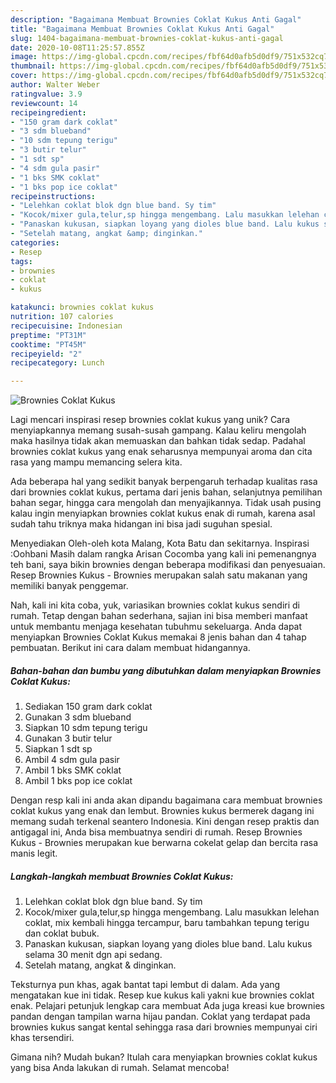 ```yaml
---
description: "Bagaimana Membuat Brownies Coklat Kukus Anti Gagal"
title: "Bagaimana Membuat Brownies Coklat Kukus Anti Gagal"
slug: 1404-bagaimana-membuat-brownies-coklat-kukus-anti-gagal
date: 2020-10-08T11:25:57.855Z
image: https://img-global.cpcdn.com/recipes/fbf64d0afb5d0df9/751x532cq70/brownies-coklat-kukus-foto-resep-utama.jpg
thumbnail: https://img-global.cpcdn.com/recipes/fbf64d0afb5d0df9/751x532cq70/brownies-coklat-kukus-foto-resep-utama.jpg
cover: https://img-global.cpcdn.com/recipes/fbf64d0afb5d0df9/751x532cq70/brownies-coklat-kukus-foto-resep-utama.jpg
author: Walter Weber
ratingvalue: 3.9
reviewcount: 14
recipeingredient:
- "150 gram dark coklat"
- "3 sdm blueband"
- "10 sdm tepung terigu"
- "3 butir telur"
- "1 sdt sp"
- "4 sdm gula pasir"
- "1 bks SMK coklat"
- "1 bks pop ice coklat"
recipeinstructions:
- "Lelehkan coklat blok dgn blue band. Sy tim"
- "Kocok/mixer gula,telur,sp hingga mengembang. Lalu masukkan lelehan coklat, mix kembali hingga tercampur, baru tambahkan tepung terigu dan coklat bubuk."
- "Panaskan kukusan, siapkan loyang yang dioles blue band. Lalu kukus selama 30 menit dgn api sedang."
- "Setelah matang, angkat &amp; dinginkan."
categories:
- Resep
tags:
- brownies
- coklat
- kukus

katakunci: brownies coklat kukus 
nutrition: 107 calories
recipecuisine: Indonesian
preptime: "PT31M"
cooktime: "PT45M"
recipeyield: "2"
recipecategory: Lunch

---
```



![Brownies Coklat Kukus](https://img-global.cpcdn.com/recipes/fbf64d0afb5d0df9/751x532cq70/brownies-coklat-kukus-foto-resep-utama.jpg)

Lagi mencari inspirasi resep brownies coklat kukus yang unik? Cara menyiapkannya memang susah-susah gampang. Kalau keliru mengolah maka hasilnya tidak akan memuaskan dan bahkan tidak sedap. Padahal brownies coklat kukus yang enak seharusnya mempunyai aroma dan cita rasa yang mampu memancing selera kita.

Ada beberapa hal yang sedikit banyak berpengaruh terhadap kualitas rasa dari brownies coklat kukus, pertama dari jenis bahan, selanjutnya pemilihan bahan segar, hingga cara mengolah dan menyajikannya. Tidak usah pusing kalau ingin menyiapkan brownies coklat kukus enak di rumah, karena asal sudah tahu triknya maka hidangan ini bisa jadi suguhan spesial.

Menyediakan Oleh-oleh kota Malang, Kota Batu dan sekitarnya. Inspirasi :Oohbani Masih dalam rangka Arisan Cocomba yang kali ini pemenangnya teh bani, saya bikin brownies dengan beberapa modifikasi dan penyesuaian. Resep Brownies Kukus - Brownies merupakan salah satu makanan yang memiliki banyak penggemar.


Nah, kali ini kita coba, yuk, variasikan brownies coklat kukus sendiri di rumah. Tetap dengan bahan sederhana, sajian ini bisa memberi manfaat untuk membantu menjaga kesehatan tubuhmu sekeluarga. Anda dapat menyiapkan Brownies Coklat Kukus memakai 8 jenis bahan dan 4 tahap pembuatan. Berikut ini cara dalam membuat hidangannya.

<!--inarticleads1-->

##### Bahan-bahan dan bumbu yang dibutuhkan dalam menyiapkan Brownies Coklat Kukus:

1. Sediakan 150 gram dark coklat
1. Gunakan 3 sdm blueband
1. Siapkan 10 sdm tepung terigu
1. Gunakan 3 butir telur
1. Siapkan 1 sdt sp
1. Ambil 4 sdm gula pasir
1. Ambil 1 bks SMK coklat
1. Ambil 1 bks pop ice coklat


Dengan resp kali ini anda akan dipandu bagaimana cara membuat brownies coklat kukus yang enak dan lembut. Brownies kukus bermerek dagang ini memang sudah terkenal seantero Indonesia. Kini dengan resep praktis dan antigagal ini, Anda bisa membuatnya sendiri di rumah. Resep Brownies Kukus - Brownies merupakan kue berwarna cokelat gelap dan bercita rasa manis legit. 

<!--inarticleads2-->

##### Langkah-langkah membuat Brownies Coklat Kukus:

1. Lelehkan coklat blok dgn blue band. Sy tim
1. Kocok/mixer gula,telur,sp hingga mengembang. Lalu masukkan lelehan coklat, mix kembali hingga tercampur, baru tambahkan tepung terigu dan coklat bubuk.
1. Panaskan kukusan, siapkan loyang yang dioles blue band. Lalu kukus selama 30 menit dgn api sedang.
1. Setelah matang, angkat &amp; dinginkan.


Teksturnya pun khas, agak bantat tapi lembut di dalam. Ada yang mengatakan kue ini tidak. Resep kue kukus kali yakni kue brownies coklat enak. Pelajari petunjuk lengkap cara membuat Ada juga kreasi kue brownies pandan dengan tampilan warna hijau pandan. Coklat yang terdapat pada brownies kukus sangat kental sehingga rasa dari brownies mempunyai ciri khas tersendiri. 

Gimana nih? Mudah bukan? Itulah cara menyiapkan brownies coklat kukus yang bisa Anda lakukan di rumah. Selamat mencoba!
